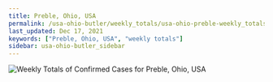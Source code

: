 ```yaml
---
title: Preble, Ohio, USA
permalink: /usa-ohio-butler/weekly_totals/usa-ohio-preble-weekly_totals.html
last_updated: Dec 17, 2021
keywords: ["Preble, Ohio, USA", "weekly totals"]
sidebar: usa-ohio-butler_sidebar
---
```


![Weekly Totals of Confirmed Cases for Preble, Ohio, USA](/covid_tracker/images/graphs/usa-ohio-preble-weekly_totals_graph.png)
